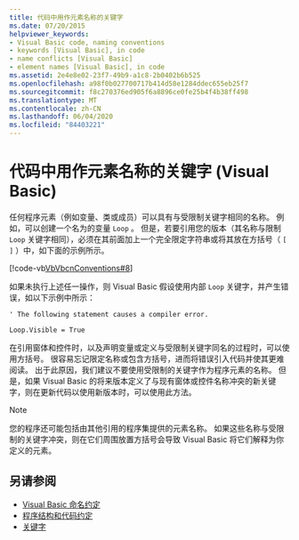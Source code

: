 ```yaml
---
title: 代码中用作元素名称的关键字
ms.date: 07/20/2015
helpviewer_keywords:
- Visual Basic code, naming conventions
- keywords [Visual Basic], in code
- name conflicts [Visual Basic]
- element names [Visual Basic], in code
ms.assetid: 2e4e8e02-23f7-49b9-a1c8-2b0402b6b525
ms.openlocfilehash: a98f0b027700717b414d58e1284ddec655eb25f7
ms.sourcegitcommit: f8c270376ed905f6a8896ce0fe25b4f4b38ff498
ms.translationtype: MT
ms.contentlocale: zh-CN
ms.lasthandoff: 06/04/2020
ms.locfileid: "84403221"
---
```

# <a name="keywords-as-element-names-in-code-visual-basic"></a>代码中用作元素名称的关键字 (Visual Basic)
任何程序元素（例如变量、类或成员）可以具有与受限制关键字相同的名称。 例如，可以创建一个名为的变量 `Loop` 。 但是，若要引用您的版本（其名称与限制 `Loop` 关键字相同），必须在其前面加上一个完全限定字符串或将其放在方括号（ `[ ]` ）中，如下面的示例所示。  
  
 [!code-vb[VbVbcnConventions#8](~/samples/snippets/visualbasic/VS_Snippets_VBCSharp/VbVbcnConventions/VB/Class1.vb#8)]  
  
 如果未执行上述任一操作，则 Visual Basic 假设使用内部 `Loop` 关键字，并产生错误，如以下示例中所示：  
  
 `' The following statement causes a compiler error.`  
  
 `Loop.Visible = True`  
  
 在引用窗体和控件时，以及声明变量或定义与受限制关键字同名的过程时，可以使用方括号。 很容易忘记限定名称或包含方括号，进而将错误引入代码并使其更难阅读。 出于此原因，我们建议不要使用受限制的关键字作为程序元素的名称。 但是，如果 Visual Basic 的将来版本定义了与现有窗体或控件名称冲突的新关键字，则在更新代码以使用新版本时，可以使用此方法。  
  
> [!NOTE]
> 您的程序还可能包括由其他引用的程序集提供的元素名称。 如果这些名称与受限制的关键字冲突，则在它们周围放置方括号会导致 Visual Basic 将它们解释为你定义的元素。  
  
## <a name="see-also"></a>另请参阅

- [Visual Basic 命名约定](naming-conventions.md)
- [程序结构和代码约定](program-structure-and-code-conventions.md)
- [关键字](../../language-reference/keywords/index.md)

